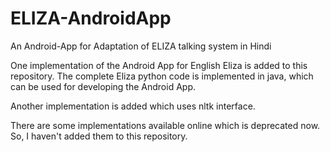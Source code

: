 # ELIZA-AndroidApp
An Android-App for Adaptation of ELIZA talking system in Hindi


One implementation of the Android App for English Eliza is added to this repository. The complete Eliza python code is implemented in java, which can be used for developing the Android App.

Another implementation is added which uses nltk interface.

There are some implementations available online which is deprecated now. So, I haven't added them to this repository.
